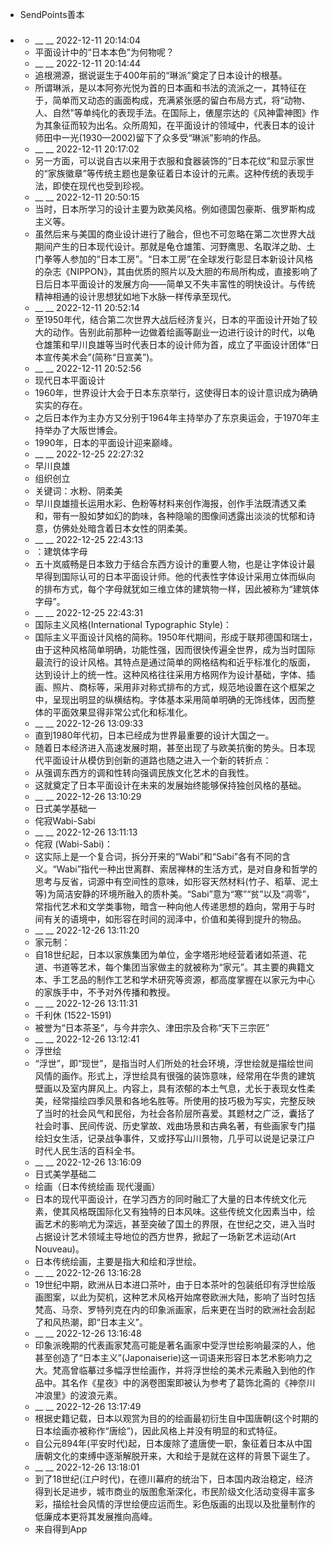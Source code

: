 - SendPoints善本
- ### 
    - __ __ 2022-12-11 20:14:04
    - 平面设计中的“日本本色”为何物呢？
    - __ __ 2022-12-11 20:14:44
    - 追根溯源，据说诞生于400年前的“琳派”奠定了日本设计的根基。
    - 所谓琳派，是以本阿弥光悦为首的日本画和书法的流派之一，其特征在于，简单而又动态的画面构成，充满紧张感的留白布局方式，将“动物、人、自然”等单纯化的表现手法。在国际上，俵屋宗达的《风神雷神图》作为其象征而较为出名。众所周知，在平面设计的领域中，代表日本的设计师田中一光(1930—2002)留下了众多受“琳派”影响的作品。
    - __ __ 2022-12-11 20:17:02
    - 另一方面，可以说自古以来用于衣服和食器装饰的“日本花纹”和显示家世的“家族徽章”等传统主题也是象征着日本设计的元素。这种传统的表现手法，即使在现代也受到珍视。
    - __ __ 2022-12-11 20:50:15
    - 当时，日本所学习的设计主要为欧美风格。例如德国包豪斯、俄罗斯构成主义等。
    - 虽然后来与美国的商业设计进行了融合，但也不可忽略在第二次世界大战期间产生的日本现代设计。那就是龟仓雄策、河野鹰思、名取洋之助、土门拳等人参加的“日本工房”。“日本工房”在全球发行彰显日本新设计风格的杂志《NIPPON》，其由优质的照片以及大胆的布局所构成，直接影响了日后日本平面设计的发展方向——简单又不失丰富性的明快设计。与传统精神相通的设计思想犹如地下水脉一样传承至现代。
    - __ __ 2022-12-11 20:52:14
    - 至1950年代，结合第二次世界大战后经济复兴，日本的平面设计开始了较大的动作。告别此前那种一边做着绘画等副业一边进行设计的时代，以龟仓雄策和早川良雄等当时代表日本的设计师为首，成立了平面设计团体“日本宣传美术会”(简称“日宣美”)。
    - __ __ 2022-12-11 20:52:56
    - 现代日本平面设计
    - 1960年，世界设计大会于日本东京举行，这使得日本的设计意识成为确确实实的存在。
    - 之后日本作为主办方又分别于1964年主持举办了东京奥运会，于1970年主持举办了大阪世博会。
    - 1990年，日本的平面设计迎来巅峰。
    - __ __ 2022-12-25 22:27:32
    - 早川良雄
    - 组织创立
    - 关键词：水粉、阴柔美
    - 早川良雄擅长运用水彩、色粉等材料来创作海报，创作手法既清透又柔和，带有一股如梦如幻的韵味，各种隐喻的图像间透露出淡淡的忧郁和诗意，仿佛处处暗含着日本女性的阴柔美。
    - __ __ 2022-12-25 22:43:13
    - ：建筑体字母
    - 五十岚威畅是日本致力于结合东西方设计的重要人物，也是让字体设计最早得到国际认可的日本平面设计师。他的代表性字体设计采用立体而纵向的排布方式，每个字母就犹如三维立体的建筑物一样，因此被称为“建筑体字母”。
    - __ __ 2022-12-25 22:43:31
    - 国际主义风格(International Typographic Style)：
    - 国际主义平面设计风格的简称。1950年代期间，形成于联邦德国和瑞士，由于这种风格简单明确，功能性强，因而很快传遍全世界，成为当时国际最流行的设计风格。其特点是通过简单的网格结构和近乎标准化的版面，达到设计上的统一性。这种风格往往采用方格网作为设计基础，字体、插画、照片、商标等，采用非对称式排布的方式，规范地设置在这个框架之中，呈现出明显的纵横结构。字体基本采用简单明确的无饰线体，因而整体的平面效果显得非常公式化和标准化。
    - __ __ 2022-12-26 13:09:33
    - 直到1980年代初，日本已经成为世界最重要的设计大国之一。
    - 随着日本经济进入高速发展时期，甚至出现了与欧美抗衡的势头。日本现代平面设计从模仿到创新的道路也随之进入一个新的转折点：
    - 从强调东西方的调和性转向强调民族文化艺术的自我性。
    - 这就奠定了日本平面设计在未来的发展始终能够保持独创风格的基础。
    - __ __ 2022-12-26 13:10:29
    - 日式美学基础一
    - 侘寂Wabi-Sabi
    - __ __ 2022-12-26 13:11:13
    - 侘寂 (Wabi-Sabi)：
    - 这实际上是一个复合词，拆分开来的“Wabi”和“Sabi”各有不同的含义。“Wabi”指代一种出世离群、索居禅林的生活方式，是对自身和哲学的思考与反省，词源中有空间性的意味，如形容天然材料(竹子、稻草、泥土等)为简洁安静的环境所融入的质朴美。“Sabi”意为“寒”“贫”以及“凋零”，常指代艺术和文学类事物，暗含一种向他人传递思想的趋向，常用于与时间有关的语境中，如形容在时间的润泽中，价值和美得到提升的物品。
    - __ __ 2022-12-26 13:11:20
    - 家元制：
    - 自18世纪起，日本以家族集团为单位，金字塔形地经营着诸如茶道、花道、书道等艺术，每个集团当家做主的就被称为“家元”。其主要的典籍文本、手工艺品的制作工艺和学术研究等资源，都高度掌握在以家元为中心的家族手中，不予对外传播和教授。
    - __ __ 2022-12-26 13:11:31
    - 千利休 (1522-1591)
    - 被誉为“日本茶圣”，与今井宗久、津田宗及合称“天下三宗匠”
    - __ __ 2022-12-26 13:12:41
    - 浮世绘
    - “浮世”，即“现世”，是指当时人们所处的社会环境，浮世绘就是描绘世间风情的画作。形式上，浮世绘具有很强的装饰意味，经常用在华贵的建筑壁画以及室内屏风上。内容上，具有浓郁的本土气息，尤长于表现女性柔美，经常描绘四季风景和各地名胜等。所使用的技巧极为写实，完整反映了当时的社会风气和民俗，为社会各阶层所喜爱。其题材之广泛，囊括了社会时事、民间传说、历史掌故、戏曲场景和古典名著，有些画家专门描绘妇女生活，记录战争事件，又或抒写山川景物，几乎可以说是记录江户时代人民生活的百科全书。
    - __ __ 2022-12-26 13:16:09
    - 日式美学基础二
    - 绘画（日本传统绘画 现代漫画）
    - 日本的现代平面设计，在学习西方的同时融汇了大量的日本传统文化元素，使其风格既国际化又有独特的日本风味。这些传统文化因素当中，绘画艺术的影响尤为深远，甚至突破了国土的界限，在世纪之交，进入当时占据设计艺术领域主导地位的西方世界，掀起了一场新艺术运动(Art Nouveau)。
    - 日本传统绘画，主要是指大和绘和浮世绘。
    - __ __ 2022-12-26 13:16:28
    - 19世纪中期，欧洲从日本进口茶叶，由于日本茶叶的包装纸印有浮世绘版画图案，以此为契机，这种艺术风格开始席卷欧洲大陆，影响了当时包括梵高、马奈、罗特列克在内的印象派画家，后来更在当时的欧洲社会刮起了和风热潮，即“日本主义”。
    - __ __ 2022-12-26 13:16:48
    - 印象派晚期的代表画家梵高可能是著名画家中受浮世绘影响最深的人，他甚至创造了“日本主义”(Japonaiserie)这一词语来形容日本艺术影响力之大。梵高曾临摹过多幅浮世绘画作，并将浮世绘的美术元素融入到他的作品中。其名作《星夜》中的涡卷图案即被认为参考了葛饰北斋的《神奈川冲浪里》的波浪元素。
    - __ __ 2022-12-26 13:17:49
    - 根据史籍记载，日本以观赏为目的的绘画最初衍生自中国唐朝(这个时期的日本绘画亦被称作“唐绘”)，因此风格上并没有明显的和式特征。
    - 自公元894年(平安时代)起，日本废除了遣唐使一职，象征着日本从中国唐朝文化的束缚中逐渐解脱开来，大和绘于是就在这样的背景下诞生了。
    - __ __ 2022-12-26 13:18:01
    - 到了18世纪(江户时代)，在德川幕府的统治下，日本国内政治稳定，经济得到长足进步，城市商业的版图愈渐深化，市民阶级文化活动变得丰富多彩，描绘社会风情的浮世绘便应运而生。彩色版画的出现以及批量制作的低廉成本更将其发展推向高峰。
    - 来自得到App
